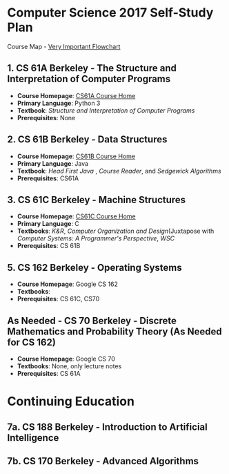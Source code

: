 Computer Science 2017 Self-Study Plan
=====================================

Course Map - [Very Important Flowchart](https://hkn.eecs.berkeley.edu/courseguides?_ga=1.258244810.1106053982.1482610526)
## 1. CS 61A Berkeley - The Structure and Interpretation of Computer Programs
* __Course Homepage__: [CS61A Course Home](http://cs61a.org/)
* __Primary Language__: Python 3
* __Textbook__: _Structure and Interpretation of Computer Programs_
* __Prerequisites__: None

## 2. CS 61B Berkeley - Data Structures
* __Course Homepage__: [CS61B Course Home](https://inst.eecs.berkeley.edu/~cs61b/fa16/index.html)
* __Primary Language__: Java
* __Textbook__: _Head First Java_ , _Course Reader_, and _Sedgewick Algorithms_
* __Prerequisites__: CS61A

## 3. CS 61C Berkeley - Machine Structures
* __Course Homepage__: [CS61C Course Home](http://www-inst.eecs.berkeley.edu/~cs61c/fa16/)
* __Primary Language__: C
* __Textbooks__: _K&R_, _Computer Organization and Design_(Juxtapose with _Computer Systems: A Programmer's Perspective_, _WSC_
* __Prerequisites__: CS 61B

## 5. CS 162 Berkeley - Operating Systems
* __Course Homepage__: Google CS 162
* __Textbooks__:
* __Prerequisites__: CS 61C, CS70

## As Needed - CS 70 Berkeley - Discrete Mathematics and Probability Theory (As Needed for CS 162)
* __Course Homepage__: Google CS 70
* __Textbooks__: None, only lecture notes
* __Prerequisites__: CS 61A

Continuing Education
====================

## 7a. CS 188 Berkeley - Introduction to Artificial Intelligence
## 7b. CS 170 Berkeley - Advanced Algorithms
